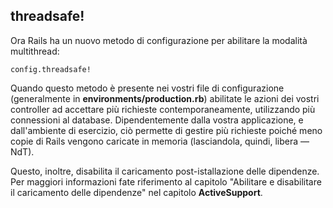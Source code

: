 ## threadsafe!

Ora Rails ha un nuovo metodo di configurazione per abilitare la modalità multithread:

	config.threadsafe!

Quando questo metodo è presente nei vostri file di configurazione (generalmente in **environments/production.rb**) abilitate le azioni dei vostri controller ad accettare più richieste contemporaneamente, utilizzando più connessioni al database. Dipendentemente dalla vostra applicazione, e dall'ambiente di esercizio, ciò permette di gestire più richieste poiché meno copie di Rails vengono caricate in memoria (lasciandola, quindi, libera &mdash; NdT).

Questo, inoltre, disabilita il caricamento post-istallazione delle dipendenze. Per maggiori informazioni fate riferimento al capitolo "Abilitare e disabilitare il caricamento delle dipendenze" nel capitolo **ActiveSupport**.
